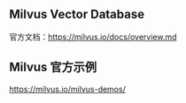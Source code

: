 ## Milvus Vector Database 
官方文档：https://milvus.io/docs/overview.md



## Milvus 官方示例
https://milvus.io/milvus-demos/